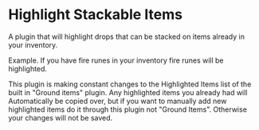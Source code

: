 # Highlight Stackable Items
A plugin that will highlight drops that can be stacked on items already in your inventory.

Example. If you have fire runes in your inventory fire runes will be highlighted.

This plugin is making constant changes to the Highlighted Items list of the built in "Ground items" plugin. Any highlighted items you already had will Automatically be copied over, but if you want to manually add new highlighted items do it through this plugin not "Ground Items". Otherwise your changes will not be saved. 
